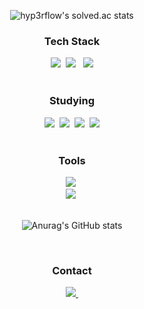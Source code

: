 <!--타이틀 부분-->
<div align="center">

  ![hyp3rflow's solved.ac stats](https://github-readme-solvedac.hyp3rflow.vercel.app/api/?handle=develroper)

</div>

<!--내용 부분-->
<h3 align="center">Tech Stack </h3>


<div align="center">
  <img src="https://img.shields.io/badge/python-3670A0?style=for-the-badge&logo=python&logoColor=ffdd54" />&nbsp
  <img src="https://img.shields.io/badge/Kotlin-0095D5?&style=for-the-badge&logo=kotlin&logoColor=white"/> &nbsp
    <img src="https://img.shields.io/badge/Android-3DDC84?style=for-the-badge&logo=android&logoColor=white"/>
  
</div>

<br>

<h3 align="center">Studying</h3>
<div align="center">
  <img src="https://img.shields.io/badge/python-3670A0?style=for-the-badge&logo=python&logoColor=ffdd54" />&nbsp
 <img src="https://img.shields.io/badge/Physics-20232a.svg?style=for-the-badge&logo=meteor&logoColor=61DAFB" />&nbsp
 <img src="https://img.shields.io/badge/Kotlin-0095D5?&style=for-the-badge&logo=kotlin&logoColor=white"/>&nbsp
  <img src="https://img.shields.io/badge/Android-3DDC84?style=for-the-badge&logo=android&logoColor=white"/>


 



</div>

<br>

<h3 align="center">Tools</h3>
<div align="center">
  <img src="https://img.shields.io/badge/github-181717.svg?style=for-the-badge&logo=github&logoColor=white" />&nbsp
</div>

<div align="center">
    <img src="https://img.shields.io/badge/VSCode-2C2C32.svg?style=for-the-badge&logo=visual-studio-code&logoColor=22ABF3" />&nbsp
</div>
<br>

<div align="center">
  
![Anurag's GitHub stats](https://github-readme-stats.vercel.app/api?username=normenghub&show_icons=true&theme=radical)

</div>

<br>

<h3 align="center">Contact</h3>
<div align="center">
  <a href="mailto:normengdie@pusan.ac.kr">
    <img
      src="https://img.shields.io/badge/normengdie@pusan.ac.kr-D14836?style=for-the-badge&logo=gmail&logoColor=white"/>&nbsp
  </a>
</div>
